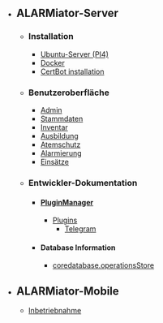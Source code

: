 * ## ALARMiator-Server
  * ### Installation
    * [Ubuntu-Server (PI4)](ALARMiator-Server/Installation/Installation-eine-Raspberry-PI4-mit-Ubuntu-Server-und-ALARMiator-Server.md)
    * [Docker](ALARMiator-Server/Installation/Using-docker-to-run-the-ALARMiator-Server.md)
    * [CertBot installation](ALARMiator-Server/Installation/CertBot_installation.md)

  * ### Benutzeroberfläche
    * [Admin](ALARMiator-Server/WebUI/Admin/Admin.md)
    * [Stammdaten]()
    * [Inventar]()
    * [Ausbildung]()
    * [Atemschutz]()
    * [Alarmierung]()
    * [Einsätze]()
      
  * ### Entwickler-Dokumentation
    * #### [PluginManager](ALARMiator-Server/WebUI/Admin/Plugins/PluginManager.md)
        * [Plugins](ALARMiator-Server/WebUI/Admin/Plugins/Plugins.md)
          * [Telegram](ALARMiator-Server/WebUI/Admin/Plugins/Telegram-Plugin.md)
    * #### Database Information
      * [coredatabase.operationsStore](ALARMiator-Server/Table-coredatabase.operationsStore.md)

* ## ALARMiator-Mobile
  * [Inbetriebnahme](ALARMiator-Mobile/Inbetriebnahme/ALARMiator-Mobile-Inbetriebnahme.md)
